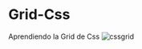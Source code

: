 # Grid-Css
Aprendiendo la Grid de Css
![cssgrid](https://user-images.githubusercontent.com/49293335/104104863-9c7e2d00-5278-11eb-9245-0dafa33f57c4.png)
